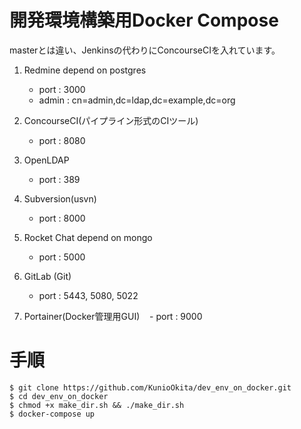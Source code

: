 # 開発環境構築用Docker Compose
masterとは違い、Jenkinsの代わりにConcourseCIを入れています。

1. Redmine depend on postgres  
    - port : 3000  
    - admin : cn=admin,dc=ldap,dc=example,dc=org  

2. ConcourseCI(パイプライン形式のCIツール)
    - port : 8080

3. OpenLDAP
    - port : 389  

4. Subversion(usvn)  
    - port : 8000

5. Rocket Chat depend on mongo  
    - port : 5000  

6. GitLab (Git)  
    - port : 5443, 5080, 5022  

7. Portainer(Docker管理用GUI) 
    - port : 9000  


# 手順

    $ git clone https://github.com/KunioOkita/dev_env_on_docker.git
    $ cd dev_env_on_docker
    $ chmod +x make_dir.sh && ./make_dir.sh
    $ docker-compose up
